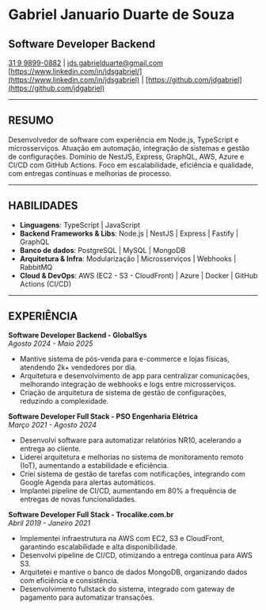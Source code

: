 # Gabriel Januario Duarte de Souza
## Software Developer Backend

[31 9 9899-0882](https://wa.me/5531998990882) | [jds.gabrielduarte@gmail.com](mailto:jds.gabrielduarte@gmail.com)  
[https://www.linkedin.com/in/jdsgabriel/](https://www.linkedin.com/in/jdsgabriel) | [https://github.com/jdgabriel](https://github.com/jdgabriel) 

---

## RESUMO  
Desenvolvedor de software com experiência em Node.js, TypeScript e microsserviços. Atuação em automação, integração de sistemas e gestão de configurações. Domínio de NestJS, Express, GraphQL, AWS, Azure e CI/CD com GitHub Actions. Foco em escalabilidade, eficiência e qualidade, com entregas contínuas e melhorias de processo.

---

## HABILIDADES  
- **Linguagens**: TypeScript | JavaScript
- **Backend Frameworks & Libs**: Node.js | NestJS | Express | Fastify | GraphQL
- **Banco de dados**: PostgreSQL | MySQL | MongoDB
- **Arquitetura & Infra**: Modularização | Microsserviços | Webhooks | RabbitMQ
- **Cloud & DevOps**: AWS (EC2 - S3 - CloudFront) | Azure | Docker | GitHub Actions (CI/CD)
---

## EXPERIÊNCIA  

**Software Developer Backend - GlobalSys**  
_Agosto 2024 - Maio 2025_

- Mantive sistema de pós-venda para e-commerce e lojas físicas, atendendo 2k+ vendedores por dia.  
- Arquitetura e desenvolvimento de app para centralizar comunicações, melhorando integração de webhooks e logs entre microsserviços.  
- Criação de arquitetura de sistema de gestão de configurações, reduzindo a complexidade.  

**Software Developer Full Stack - PSO Engenharia Elétrica**  
_Março 2021 - Agosto 2024_  

- Desenvolvi software para automatizar relatórios NR10, acelerando a entrega ao cliente.  
- Liderei arquitetura e melhorias no sistema de monitoramento remoto (IoT), aumentando a estabilidade e eficiência.  
- Criei sistema de gestão de tarefas com notificações, integrando com Google Agenda para alertas automáticos.  
- Implantei pipeline de CI/CD, aumentando em 80% a frequência de entregas de novas funcionalidades.  

**Software Developer Full Stack - Trocalike.com.br**  
_Abril 2019 - Janeiro 2021_

- Implementei infraestrutura na AWS com EC2, S3 e CloudFront, garantindo escalabilidade e alta disponibilidade.  
- Desenvolvi pipeline de CI/CD, otimizando a entrega contínua para AWS S3.  
- Arquitetei e mantive o banco de dados MongoDB, organizando dados com eficiência e consistência.  
- Desenvolvimento fullstack do sistema, integrado com gateway de pagamento para automatizar transações.  



